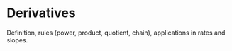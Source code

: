 # Derivatives

Definition, rules (power, product, quotient, chain), applications in rates and slopes.
